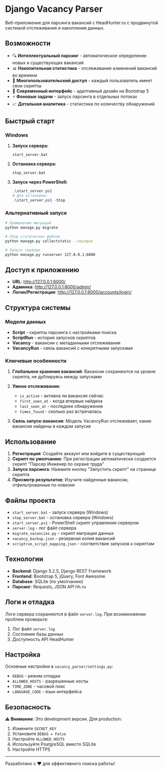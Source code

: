 # Django Vacancy Parser

Веб-приложение для парсинга вакансий с HeadHunter.ru с продвинутой системой отслеживания и накопления данных.

## Возможности

- 🔍 **Интеллектуальный парсинг** - автоматическое определение новых и существующих вакансий
- 📊 **Накопительная статистика** - отслеживание изменений вакансий во времени
- 👤 **Многопользовательский доступ** - каждый пользователь имеет свои скрипты
- 📱 **Современный интерфейс** - адаптивный дизайн на Bootstrap 5
- ⚡ **Фоновые задачи** - запуск парсинга в отдельных потоках
- 📈 **Детальная аналитика** - статистика по количеству обнаружений

## Быстрый старт

### Windows

1. **Запуск сервера:**
   ```batch
   start_server.bat
   ```

2. **Остановка сервера:**
   ```batch
   stop_server.bat
   ```

3. **Запуск через PowerShell:**
   ```powershell
   .\start_server.ps1
   # Для остановки:
   .\start_server.ps1 -Stop
   ```

### Альтернативный запуск

```bash
# Применение миграций
python manage.py migrate

# Сбор статических файлов
python manage.py collectstatic --noinput

# Запуск сервера
python manage.py runserver 127.0.0.1:8000
```

## Доступ к приложению

- **URL**: http://127.0.0.1:8000/
- **Админка**: http://127.0.0.1:8000/admin/
- **Логин/Регистрация**: http://127.0.0.1:8000/accounts/login/

## Структура системы

### Модели данных

- **Script** - скрипты парсинга с настройками поиска
- **ScriptRun** - история запусков скриптов
- **Vacancy** - вакансии с метаданными отслеживания
- **VacancyRun** - связь вакансий с конкретными запусками

### Ключевые особенности

1. **Глобальное хранение вакансий**: Вакансии сохраняются на уровне скрипта, не дублируясь между запусками

2. **Умное отслеживание**: 
   - `is_active` - активна ли вакансия сейчас
   - `first_seen_at` - когда впервые найдена
   - `last_seen_at` - последнее обнаружение
   - `times_found` - сколько раз встречалась

3. **Связь запуск-вакансия**: Модель VacancyRun отслеживает, какие вакансии найдены в каждом запуске

## Использование

1. **Регистрация**: Создайте аккаунт или войдите в существующий
2. **Скрипт по умолчанию**: При регистрации автоматически создается скрипт "Парсер Инженер по охране труда"
3. **Запуск парсинга**: Нажмите кнопку "Запустить скрипт" на странице скрипта
4. **Просмотр результатов**: Изучите найденные вакансии, отфильтрованные по новизне

## Файлы проекта

- `start_server.bat` - запуск сервера (Windows)
- `stop_server.bat` - остановка сервера (Windows)
- `start_server.ps1` - PowerShell скрипт управления сервером
- `server.log` - лог файл сервера
- `migrate_vacancies.py` - скрипт миграции данных
- `vacancy_backup.json` - резервная копия вакансий
- `scriptrun_script_mapping.json` - соответствие запусков к скриптам

## Технологии

- **Backend**: Django 5.2.5, Django REST Framework
- **Frontend**: Bootstrap 5, jQuery, Font Awesome
- **Database**: SQLite (по умолчанию)
- **Парсинг**: Requests, JSON API hh.ru

## Логи и отладка

Логи сервера сохраняются в файл `server.log`. При возникновении проблем проверьте:

1. Лог файл `server.log`
2. Состояние базы данных
3. Доступность API HeadHunter

## Настройка

Основные настройки в `vacancy_parser/settings.py`:

- `DEBUG` - режим отладки
- `ALLOWED_HOSTS` - разрешенные хосты
- `TIME_ZONE` - часовой пояс
- `LANGUAGE_CODE` - язык интерфейса

## Безопасность

⚠️ **Внимание**: Это development версия. Для production:

1. Измените `SECRET_KEY`
2. Установите `DEBUG = False`
3. Настройте `ALLOWED_HOSTS`
4. Используйте PostgreSQL вместо SQLite
5. Настройте HTTPS

---

Разработано с ❤️ для эффективного поиска работы!
